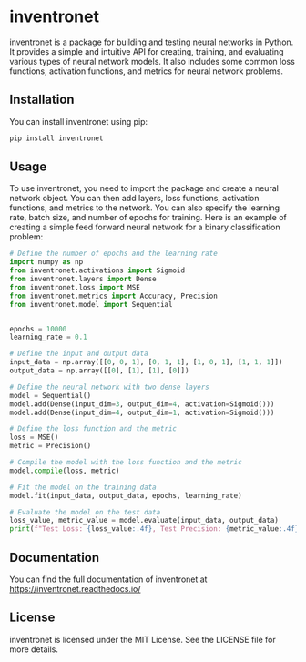 # inventronet

inventronet is a package for building and testing neural networks in Python. 
It provides a simple and intuitive API for creating, training, 
and evaluating various types of neural network models. 
It also includes some common loss functions, activation functions, 
and metrics for neural network problems.

## Installation
You can install inventronet using pip:

```bash
pip install inventronet
```

## Usage

To use inventronet, you need to import the package and create a 
neural network object. You can then add layers, loss functions, activation 
functions, and metrics to the network. You can also specify the learning rate, 
batch size, and number of epochs for training. 
Here is an example of creating a simple feed forward neural network for a 
binary classification problem:

```python
# Define the number of epochs and the learning rate
import numpy as np
from inventronet.activations import Sigmoid
from inventronet.layers import Dense
from inventronet.loss import MSE
from inventronet.metrics import Accuracy, Precision
from inventronet.model import Sequential


epochs = 10000
learning_rate = 0.1

# Define the input and output data
input_data = np.array([[0, 0, 1], [0, 1, 1], [1, 0, 1], [1, 1, 1]])
output_data = np.array([[0], [1], [1], [0]])

# Define the neural network with two dense layers
model = Sequential()
model.add(Dense(input_dim=3, output_dim=4, activation=Sigmoid()))
model.add(Dense(input_dim=4, output_dim=1, activation=Sigmoid()))

# Define the loss function and the metric
loss = MSE()
metric = Precision()

# Compile the model with the loss function and the metric
model.compile(loss, metric)

# Fit the model on the training data
model.fit(input_data, output_data, epochs, learning_rate)

# Evaluate the model on the test data
loss_value, metric_value = model.evaluate(input_data, output_data)
print(f"Test Loss: {loss_value:.4f}, Test Precision: {metric_value:.4f}")
```

## Documentation

You can find the full documentation of inventronet at https://inventronet.readthedocs.io/

## License

inventronet is licensed under the MIT License. See the LICENSE file for more details.